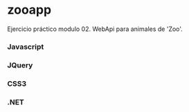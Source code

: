 ﻿# zooapp
Ejercicio práctico modulo 02. WebApi para animales de 'Zoo'.

### Javascript

### JQuery

### CSS3

### .NET